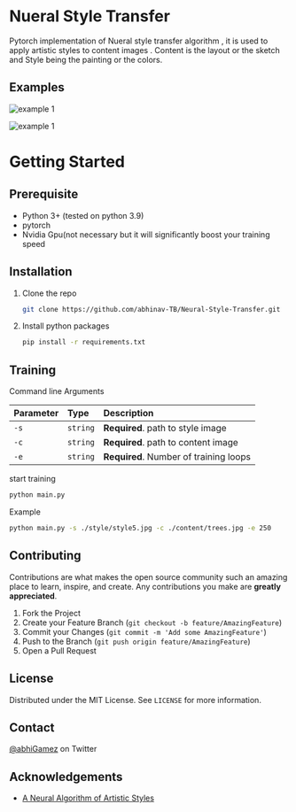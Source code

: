 


# Nueral Style Transfer
Pytorch implementation of Nueral style transfer algorithm , it is used to apply artistic styles to content images .  Content is the layout or the sketch and Style being the painting or the colors.

  

## Examples

  

![example 1](https://objectstorage.ap-hyderabad-1.oraclecloud.com/n/ax9kets4h5ld/b/github/o/example1.png)

![example 1](https://objectstorage.ap-hyderabad-1.oraclecloud.com/n/ax9kets4h5ld/b/github/o/example2.png)
# Getting Started

## Prerequisite

 - Python 3+ (tested on python 3.9)
 - pytorch
 - Nvidia Gpu(not necessary but it will significantly boost your training speed
 
 

## Installation

1. Clone the repo
   ```sh
   git clone https://github.com/abhinav-TB/Neural-Style-Transfer.git
   ```
3. Install python packages
   ```sh
   pip install -r requirements.txt
   ```
  
 
 ## Training
 

Command line Arguments

 | Parameter | Type     | Description                |
| :-------- | :------- | :------------------------- |
| `-s` | `string` | **Required**. path to style image |
| `-c` | `string` | **Required**. path to content image |
| `-e` | `string` | **Required**. Number of training loops |

start training
   ```sh
   python main.py
   ```
Example
   ```sh
   python main.py -s ./style/style5.jpg -c ./content/trees.jpg -e 250 
   ```

<!-- CONTRIBUTING -->
## Contributing

Contributions are what makes the open source community such an amazing place to  learn, inspire, and create. Any contributions you make are **greatly appreciated**.

1. Fork the Project
2. Create your Feature Branch (`git checkout -b feature/AmazingFeature`)
3. Commit your Changes (`git commit -m 'Add some AmazingFeature'`)
4. Push to the Branch (`git push origin feature/AmazingFeature`)
5. Open a Pull Request
<!-- LICENSE -->
##  License

Distributed under the MIT License. See `LICENSE` for more information.

<!-- CONTACT -->
## Contact

[@abhiGamez](https://twitter.com/abhiGamez) on Twitter

## Acknowledgements

 - [A Neural Algorithm of Artistic Styles](https://arxiv.org/abs/1508.06576)
